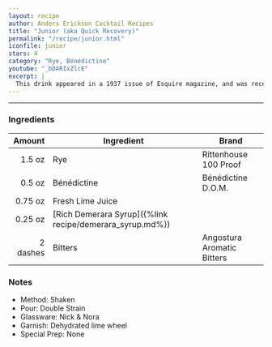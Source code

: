 ```yaml
---
layout: recipe
author: Anders Erickson Cocktail Recipes
title: "Junior (aka Quick Recovery)"
permalink: "/recipe/junior.html"
iconfile: junior
stars: 4
category: "Rye, Bénédictine"
youtube: "_bDARIxZlcE"
excerpt: |
  This drink appeared in a 1937 issue of Esquire magazine, and was recently rediscovered by David Wondrich. Jim Meehan includes it in his wonderful cocktail tome, The PDT Cocktail Book.
---
```


---

### Ingredients

|   Amount | Ingredient                                               | Brand                      |
| -------: | -------------------------------------------------------- | -------------------------- |
|   1.5 oz | Rye                                                      | Rittenhouse 100 Proof      |
|   0.5 oz | Bénédictine                                              | Bénédictine D.O.M.         |
|  0.75 oz | Fresh Lime Juice                                         |
|  0.25 oz | [Rich Demerara Syrup]({%link recipe/demerara_syrup.md%}) |
| 2 dashes | Bitters                                                  | Angostura Aromatic Bitters |

### Notes

- Method: Shaken
- Pour: Double Strain
- Glassware: Nick & Nora
- Garnish: Dehydrated lime wheel
- Special Prep: None
